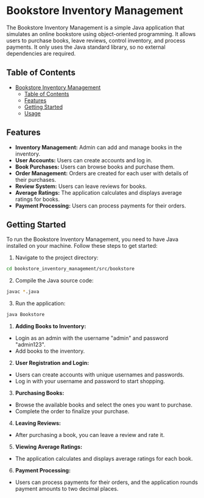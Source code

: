 # Bookstore Inventory Management

The Bookstore Inventory Management is a simple Java application that simulates an online bookstore using object-oriented programming. It allows users to purchase books, leave reviews, control inventory, and process payments. It only uses the Java standard library, so no external dependencies are required.

## Table of Contents

- [Bookstore Inventory Management](#bookstore_inventory_management)
  - [Table of Contents](#table-of-contents)
  - [Features](#features)
  - [Getting Started](#getting-started)
  - [Usage](#usage)

## Features

- **Inventory Management:** Admin can add and manage books in the inventory.
- **User Accounts:** Users can create accounts and log in.
- **Book Purchases:** Users can browse books and purchase them.
- **Order Management:** Orders are created for each user with details of their purchases.
- **Review System:** Users can leave reviews for books.
- **Average Ratings:** The application calculates and displays average ratings for books.
- **Payment Processing:** Users can process payments for their orders.

## Getting Started

To run the Bookstore Inventory Management, you need to have Java installed on your machine. Follow these steps to get started:

1. Navigate to the project directory:

```bash
cd bookstore_inventory_management/src/bookstore
```

2. Compile the Java source code:

```bash
javac *.java
```

3. Run the application:

```bash
java Bookstore
```

1. **Adding Books to Inventory:**
- Login as an admin with the username "admin" and password "admin123".
- Add books to the inventory.

2. **User Registration and Login:**
- Users can create accounts with unique usernames and passwords.
- Log in with your username and password to start shopping.

3. **Purchasing Books:**
- Browse the available books and select the ones you want to purchase.
- Complete the order to finalize your purchase.

4. **Leaving Reviews:**
- After purchasing a book, you can leave a review and rate it.

5. **Viewing Average Ratings:**
- The application calculates and displays average ratings for each book.

6. **Payment Processing:**
- Users can process payments for their orders, and the application rounds payment amounts to two decimal places.
